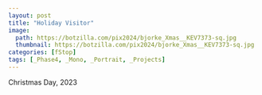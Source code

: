 ```yaml
---
layout: post
title: "Holiday Visitor"
image:
  path: https://botzilla.com/pix2024/bjorke_Xmas__KEV7373-sq.jpg
  thumbnail: https://botzilla.com/pix2024/bjorke_Xmas__KEV7373-sq.jpg
categories: [fStop]
tags: [_Phase4, _Mono, _Portrait, _Projects]
---
```


Christmas Day, 2023
